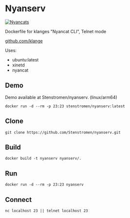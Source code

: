 # Nyanserv

[![Nyancats](http://nyancat.dakko.us/nyancat.png)](http://nyancat.dakko.us/nyancat.png)

Dockerfile for klanges "Nyancat CLI", Telnet mode 

[github.com/klange](https://github.com/klange/nyancat)

Uses:
* ubuntu:latest
* xinetd
* nyancat

## Demo

Demo available at Stenstromen/nyanserv. (linux/arm64)

```
docker run -d --rm -p 23:23 stenstromen/nyanserv:latest
```

## Clone

```
git clone https://github.com/Stenstromen/nyanserv.git
```

## Build

```
docker build -t nyanserv nyanserv/.
```

## Run

```
docker run -d --rm -p 23:23 nyanserv
```

## Connect

```
nc localhost 23 || telnet localhost 23
```

